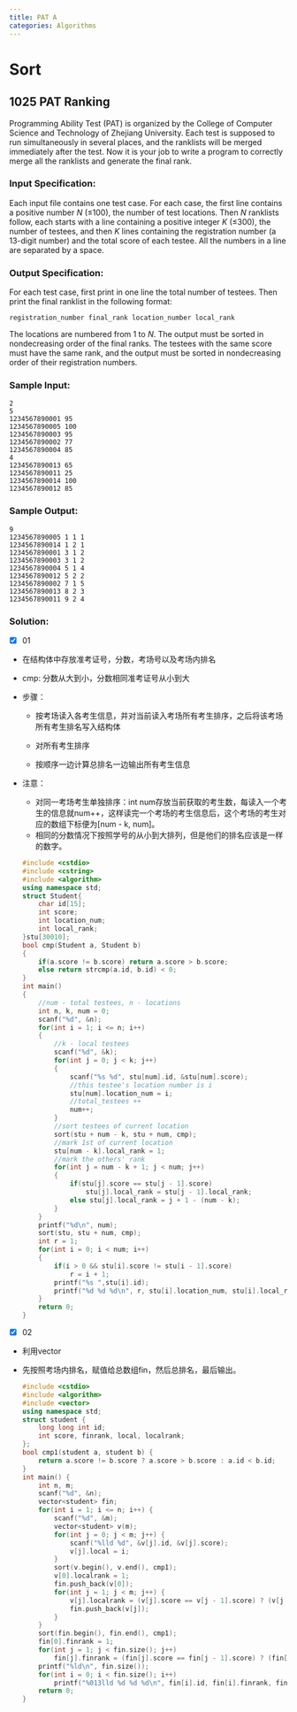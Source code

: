```yaml
---
title: PAT A
categories: Algorithms
---
```

# Sort
## 1025 PAT Ranking

Programming Ability Test (PAT) is organized by the College of Computer Science and Technology of Zhejiang University. Each test is supposed to run simultaneously in several places, and the ranklists will be merged immediately after the test. Now it is your job to write a program to correctly merge all the ranklists and generate the final rank.

### Input Specification:

Each input file contains one test case. For each case, the first line contains a positive number *N* (≤100), the number of test locations. Then *N* ranklists follow, each starts with a line containing a positive integer *K* (≤300), the number of testees, and then *K* lines containing the registration number (a 13-digit number) and the total score of each testee. All the numbers in a line are separated by a space.

### Output Specification:

For each test case, first print in one line the total number of testees. Then print the final ranklist in the following format:

```
registration_number final_rank location_number local_rank
```

The locations are numbered from 1 to *N*. The output must be sorted in nondecreasing order of the final ranks. The testees with the same score must have the same rank, and the output must be sorted in nondecreasing order of their registration numbers.

### Sample Input:

```in
2
5
1234567890001 95
1234567890005 100
1234567890003 95
1234567890002 77
1234567890004 85
4
1234567890013 65
1234567890011 25
1234567890014 100
1234567890012 85
```

### Sample Output:

```out
9
1234567890005 1 1 1
1234567890014 1 2 1
1234567890001 3 1 2
1234567890003 3 1 2
1234567890004 5 1 4
1234567890012 5 2 2
1234567890002 7 1 5
1234567890013 8 2 3
1234567890011 9 2 4
```

### Solution:

- [x]  01


- 在结构体中存放准考证号，分数，考场号以及考场内排名

- cmp: 分数从大到小，分数相同准考证号从小到大

- 步骤：

  - 按考场读入各考生信息，并对当前读入考场所有考生排序，之后将该考场所有考生排名写入结构体

  - 对所有考生排序

  - 按顺序一边计算总排名一边输出所有考生信息
  
- 注意：

  
  - 对同一考场考生单独排序：int num存放当前获取的考生数，每读入一个考生的信息就num++，这样读完一个考场的考生信息后，这个考场的考生对应的数组下标便为[num - k, num]。
  - 相同的分数情况下按照学号的从小到大排列，但是他们的排名应该是一样的数字。
  
  ```cpp
  #include <cstdio>
  #include <cstring>
  #include <algorithm>
  using namespace std;
  struct Student{
      char id[15];
      int score;
      int location_num;
      int local_rank;
  }stu[30010];
  bool cmp(Student a, Student b)
  {
      if(a.score != b.score) return a.score > b.score;
      else return strcmp(a.id, b.id) < 0;
  }
  int main()
  {
      //num - total testees, n - locations
      int n, k, num = 0;
      scanf("%d", &n);
      for(int i = 1; i <= n; i++)
      {
          //k - local testees
          scanf("%d", &k);
          for(int j = 0; j < k; j++)
          {
              scanf("%s %d", stu[num].id, &stu[num].score);
              //this testee's location number is i
              stu[num].location_num = i;
              //total_testees ++
              num++;
          }
          //sort testees of current location
          sort(stu + num - k, stu + num, cmp);
          //mark 1st of current location
          stu[num - k].local_rank = 1;
          //mark the others' rank
          for(int j = num - k + 1; j < num; j++)
          {
              if(stu[j].score == stu[j - 1].score)
                  stu[j].local_rank = stu[j - 1].local_rank;
              else stu[j].local_rank = j + 1 - (num - k);
          }
      }
      printf("%d\n", num);
      sort(stu, stu + num, cmp);
      int r = 1;
      for(int i = 0; i < num; i++)
      {
          if(i > 0 && stu[i].score != stu[i - 1].score)
              r = i + 1;
          printf("%s ",stu[i].id);
          printf("%d %d %d\n", r, stu[i].location_num, stu[i].local_rank);
      }
      return 0;
  }
  ```

- [x] 02

- 利用vector

- 先按照考场内排名，赋值给总数组fin，然后总排名，最后输出。

  ```cpp
  #include <cstdio>
  #include <algorithm>
  #include <vector>
  using namespace std;
  struct student {
      long long int id;
      int score, finrank, local, localrank;
  };
  bool cmp1(student a, student b) {
      return a.score != b.score ? a.score > b.score : a.id < b.id;
  }
  int main() {
      int n, m;
      scanf("%d", &n);
      vector<student> fin;
      for(int i = 1; i <= n; i++) {
          scanf("%d", &m);
          vector<student> v(m);
          for(int j = 0; j < m; j++) {
              scanf("%lld %d", &v[j].id, &v[j].score);
              v[j].local = i;
          }
          sort(v.begin(), v.end(), cmp1);
          v[0].localrank = 1;
          fin.push_back(v[0]);
          for(int j = 1; j < m; j++) {
              v[j].localrank = (v[j].score == v[j - 1].score) ? (v[j - 1].localrank) : (j + 1);
              fin.push_back(v[j]);
          }
      }
      sort(fin.begin(), fin.end(), cmp1);
      fin[0].finrank = 1;
      for(int j = 1; j < fin.size(); j++)
          fin[j].finrank = (fin[j].score == fin[j - 1].score) ? (fin[j - 1].finrank) : (j + 1);
      printf("%ld\n", fin.size());
      for(int i = 0; i < fin.size(); i++)
          printf("%013lld %d %d %d\n", fin[i].id, fin[i].finrank, fin[i].local, fin[i].localrank);
      return 0;
  }
  ```
